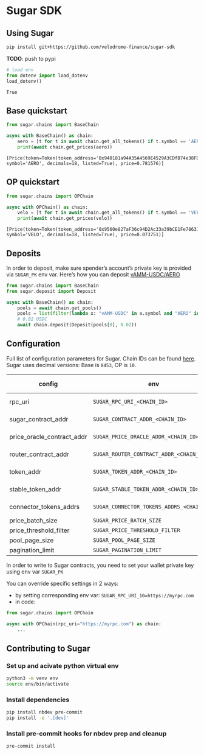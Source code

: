 # Sugar SDK


<!-- WARNING: THIS FILE WAS AUTOGENERATED! DO NOT EDIT! -->

## Using Sugar

``` bash
pip install git+https://github.com/velodrome-finance/sugar-sdk
```

**TODO**: push to pypi

``` python
# load env
from dotenv import load_dotenv
load_dotenv()
```

    True

## Base quickstart

``` python
from sugar.chains import BaseChain

async with BaseChain() as chain:
    aero = [t for t in await chain.get_all_tokens() if t.symbol == 'AERO']
    print(await chain.get_prices(aero))
```

    [Price(token=Token(token_address='0x940181a94A35A4569E4529A3CDfB74e38FD98631', symbol='AERO', decimals=18, listed=True), price=0.781576)]

## OP quickstart

``` python
from sugar.chains import OPChain

async with OPChain() as chain:
    velo = [t for t in await chain.get_all_tokens() if t.symbol == 'VELO']
    print(await chain.get_prices(velo))
```

    [Price(token=Token(token_address='0x9560e827aF36c94D2Ac33a39bCE1Fe78631088Db', symbol='VELO', decimals=18, listed=True), price=0.073751)]

## Deposits

In order to deposit, make sure spender’s account’s private key is
provided via `SUGAR_PK` env var. Here’s how you can deposit
[vAMM-USDC/AERO](https://aerodrome.finance/deposit?token0=0x833589fCD6eDb6E08f4c7C32D4f71b54bdA02913&token1=0x940181a94A35A4569E4529A3CDfB74e38FD98631&type=-1)

``` python
from sugar.chains import BaseChain
from sugar.deposit import Deposit

async with BaseChain() as chain:
    pools = await chain.get_pools()
    pools = list(filter(lambda x: "vAMM-USDC" in x.symbol and "AERO" in x.symbol, pools))
    # 0.02 USDC 
    await chain.deposit(Deposit(pools[0], 0.02))
```

## Configuration

Full list of configuration parameters for Sugar. Chain IDs can be found
[here](https://chainlist.org/). Sugar uses decimal versions: Base is
`8453`, OP is `10`.

| config | env | default value |
|----|----|----|
| rpc_uri | `SUGAR_RPC_URI_<CHAIN_ID>` | chain specific |
| sugar_contract_addr | `SUGAR_CONTRACT_ADDR_<CHAIN_ID>` | chain specific |
| price_oracle_contract_addr | `SUGAR_PRICE_ORACLE_ADDR_<CHAIN_ID>` | chain specific |
| router_contract_addr | `SUGAR_ROUTER_CONTRACT_ADDR_<CHAIN_ID>` | chain specific |
| token_addr | `SUGAR_TOKEN_ADDR_<CHAIN_ID>` | chain specific |
| stable_token_addr | `SUGAR_STABLE_TOKEN_ADDR_<CHAIN_ID>` | chain specific |
| connector_tokens_addrs | `SUGAR_CONNECTOR_TOKENS_ADDRS_<CHAIN_ID>` | chain specific |
| price_batch_size | `SUGAR_PRICE_BATCH_SIZE` | 40 |
| price_threshold_filter | `SUGAR_PRICE_THRESHOLD_FILTER` | 10 |
| pool_page_size | `SUGAR_POOL_PAGE_SIZE` | 500 |
| pagination_limit | `SUGAR_PAGINATION_LIMIT` | 2000 |

In order to write to Sugar contracts, you need to set your wallet
private key using env var `SUGAR_PK`

You can override specific settings in 2 ways:

- by setting corresponding env var: `SUGAR_RPC_URI_10=https://myrpc.com`
- in code:

``` python
from sugar.chains import OPChain

async with OPChain(rpc_uri="https://myrpc.com") as chain:
    ...
```

## Contributing to Sugar

### Set up and acivate python virtual env

``` bash
python3 -m venv env
source env/bin/activate
```

### Install dependencies

``` bash
pip install nbdev pre-commit
pip install -e '.[dev]'
```

### Install pre-commit hooks for nbdev prep and cleanup

``` bash
pre-commit install
```
